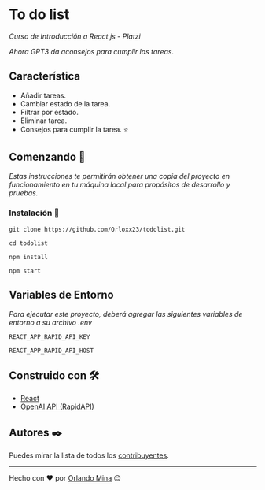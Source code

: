 # To do list

_Curso de Introducción a React.js - Platzi_

_Ahora GPT3 da aconsejos para cumplir las tareas._

## Característica

- Añadir tareas.
- Cambiar estado de la tarea.
- Filtrar por estado.
- Eliminar tarea.
- Consejos para cumplir la tarea. ⭐

## Comenzando 🚀

_Estas instrucciones te permitirán obtener una copia del proyecto en funcionamiento en tu máquina local para propósitos de desarrollo y pruebas._

### Instalación 🔧

```
git clone https://github.com/Orloxx23/todolist.git
```

```
cd todolist
```

```
npm install
```


```
npm start
```

## Variables de Entorno

_Para ejecutar este proyecto, deberá agregar las siguientes variables de entorno a su archivo .env_

`REACT_APP_RAPID_API_KEY`

`REACT_APP_RAPID_API_HOST`

## Construido con 🛠️

* [React](https://es.reactjs.org)
* [OpenAI API (RapidAPI)](https://rapidapi.com/)

## Autores ✒️

Puedes mirar la lista de todos los [contribuyentes](https://github.com/Orloxx23/todolist/blob/main/Contribuyentes).



---
Hecho con ❤️ por [Orlando Mina](https://github.com/Orloxx23) 😊
